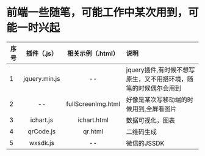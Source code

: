 # 前端一些随笔，可能工作中某次用到，可能一时兴起
序号|插件（.js）|相关示例（.html）|说明
---|:---------:|:--------------:|:---
1|jquery.min.js|--|jquery插件,有时候不想写原生，又不用搭环境，随笔的时候偶尔会用到
2|--|fullScreenImg.html|好像是某次写移动端的时候用到,全屏看图片
3|ichart.js|ichart.html|数据可视化，图表
4|qrCode.js|qr.html|二维码生成
5|wxsdk.js|--|微信的JSSDK
